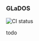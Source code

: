 ### GLaDOS

![CI status](https://github.com/bodguy/GLaDOS/workflows/CMake%20Build%20project/badge.svg)

todo